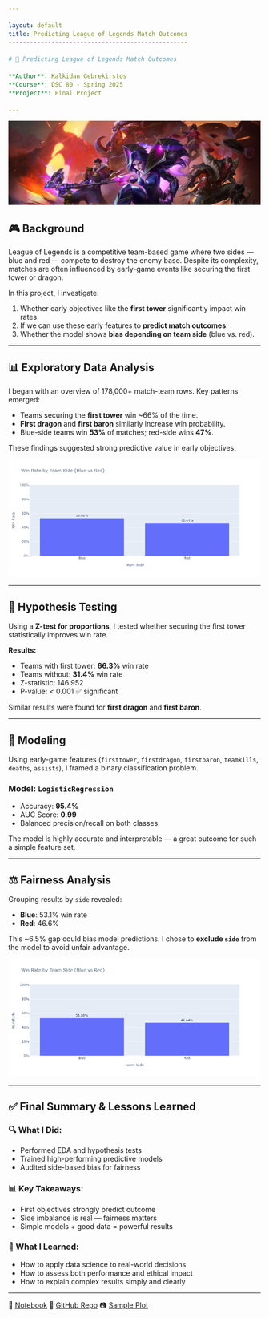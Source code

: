 ```yaml
---

layout: default
title: Predicting League of Legends Match Outcomes
--------------------------------------------------

# 🧠 Predicting League of Legends Match Outcomes

**Author**: Kalkidan Gebrekirstos
**Course**: DSC 80 - Spring 2025
**Project**: Final Project

---
```


![Banner](assets/league_banner.jpg)

## 🎮 Background

League of Legends is a competitive team-based game where two sides — blue and red — compete to destroy the enemy base. Despite its complexity, matches are often influenced by early-game events like securing the first tower or dragon.

In this project, I investigate:

1. Whether early objectives like the **first tower** significantly impact win rates.
2. If we can use these early features to **predict match outcomes**.
3. Whether the model shows **bias depending on team side** (blue vs. red).

---

## 📊 Exploratory Data Analysis

I began with an overview of 178,000+ match-team rows. Key patterns emerged:

* Teams securing the **first tower** win \~66% of the time.
* **First dragon** and **first baron** similarly increase win probability.
* Blue-side teams win **53%** of matches; red-side wins **47%**.

These findings suggested strong predictive value in early objectives.

![Win Rate by Side](assets/win_rate_by_side.png)

---

## 🧪 Hypothesis Testing

Using a **Z-test for proportions**, I tested whether securing the first tower statistically improves win rate.

**Results:**

* Teams with first tower: **66.3%** win rate
* Teams without: **31.4%** win rate
* Z-statistic: 146.952
* P-value: < 0.001  ✅ significant

Similar results were found for **first dragon** and **first baron**.

---

## 🤖 Modeling

Using early-game features (`firsttower`, `firstdragon`, `firstbaron`, `teamkills`, `deaths`, `assists`), I framed a binary classification problem.

### Model: `LogisticRegression`

* Accuracy: **95.4%**
* AUC Score: **0.99**
* Balanced precision/recall on both classes

The model is highly accurate and interpretable — a great outcome for such a simple feature set.

---

## ⚖️ Fairness Analysis

Grouping results by `side` revealed:

* **Blue**: 53.1% win rate
* **Red**: 46.6%

This \~6.5% gap could bias model predictions. I chose to **exclude `side`** from the model to avoid unfair advantage.

![Win Rate by Side](assets/win_rate_by_side.png)

---

## ✅ Final Summary & Lessons Learned

### 🔍 What I Did:

* Performed EDA and hypothesis tests
* Trained high-performing predictive models
* Audited side-based bias for fairness

### 📊 Key Takeaways:

* First objectives strongly predict outcome
* Side imbalance is real — fairness matters
* Simple models + good data = powerful results

### 🧠 What I Learned:

* How to apply data science to real-world decisions
* How to assess both performance and ethical impact
* How to explain complex results simply and clearly

---

📓 [Notebook](./template.ipynb)
📁 [GitHub Repo](https://github.com/Kalberhe/DSC80_FINAL_PROJECT)
📷 [Sample Plot](assets/win_rate_by_side.png)

